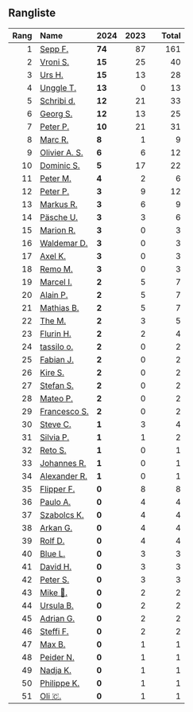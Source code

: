 ## Rangliste

|   Rang | Name                                                       | 2024   |   2023 |    |   Total |
|-------:|:-----------------------------------------------------------|:-------|-------:|:---|--------:|
|      1 | [Sepp F.](https://www.strava.com/athletes/16756310)        | **74** |     87 |    |     161 |
|      2 | [Vroni S.](https://www.strava.com/athletes/29514203)       | **15** |     25 |    |      40 |
|      3 | [Urs H.](https://www.strava.com/athletes/372431)           | **15** |     13 |    |      28 |
|      4 | [Unggle T.](https://www.strava.com/athletes/22347544)      | **13** |      0 |    |      13 |
|      5 | [Schribi d.](https://www.strava.com/athletes/11422737)     | **12** |     21 |    |      33 |
|      6 | [Georg S.](https://www.strava.com/athletes/916353)         | **12** |     13 |    |      25 |
|      7 | [Peter P.](https://www.strava.com/athletes/25457664)       | **10** |     21 |    |      31 |
|      8 | [Marc R.](https://www.strava.com/athletes/58984045)        | **8**  |      1 |    |       9 |
|      9 | [Olivier A.  S.](https://www.strava.com/athletes/28727279) | **6**  |      6 |    |      12 |
|     10 | [Dominic S.](https://www.strava.com/athletes/55489726)     | **5**  |     17 |    |      22 |
|     11 | [Peter M.](https://www.strava.com/athletes/14946812)       | **4**  |      2 |    |       6 |
|     12 | [Peter P.](https://www.strava.com/athletes/57591751)       | **3**  |      9 |    |      12 |
|     13 | [Markus R.](https://www.strava.com/athletes/4722924)       | **3**  |      6 |    |       9 |
|     14 | [Päsche U.](https://www.strava.com/athletes/28885166)      | **3**  |      3 |    |       6 |
|     15 | [Marion R.](https://www.strava.com/athletes/26731457)      | **3**  |      0 |    |       3 |
|     16 | [Waldemar D.](https://www.strava.com/athletes/7070994)     | **3**  |      0 |    |       3 |
|     17 | [Axel K.](https://www.strava.com/athletes/59300995)        | **3**  |      0 |    |       3 |
|     18 | [Remo M.](https://www.strava.com/athletes/10098982)        | **3**  |      0 |    |       3 |
|     19 | [Marcel I.](https://www.strava.com/athletes/7534298)       | **2**  |      5 |    |       7 |
|     20 | [Alain P.](https://www.strava.com/athletes/3430605)        | **2**  |      5 |    |       7 |
|     21 | [Mathias B.](https://www.strava.com/athletes/49060784)     | **2**  |      5 |    |       7 |
|     22 | [The M.](https://www.strava.com/athletes/6200327)          | **2**  |      3 |    |       5 |
|     23 | [Flurin H.](https://www.strava.com/athletes/60467988)      | **2**  |      2 |    |       4 |
|     24 | [tassilo o.](https://www.strava.com/athletes/63864070)     | **2**  |      0 |    |       2 |
|     25 | [Fabian J.](https://www.strava.com/athletes/3980614)       | **2**  |      0 |    |       2 |
|     26 | [Kire S.](https://www.strava.com/athletes/97427172)        | **2**  |      0 |    |       2 |
|     27 | [Stefan S.](https://www.strava.com/athletes/4143694)       | **2**  |      0 |    |       2 |
|     28 | [Mateo P.](https://www.strava.com/athletes/8923478)        | **2**  |      0 |    |       2 |
|     29 | [Francesco S.](https://www.strava.com/athletes/12378132)   | **2**  |      0 |    |       2 |
|     30 | [Steve C.](https://www.strava.com/athletes/15992918)       | **1**  |      3 |    |       4 |
|     31 | [Silvia P.](https://www.strava.com/athletes/14573315)      | **1**  |      1 |    |       2 |
|     32 | [Reto S.](https://www.strava.com/athletes/9681288)         | **1**  |      0 |    |       1 |
|     33 | [Johannes R.](https://www.strava.com/athletes/3824890)     | **1**  |      0 |    |       1 |
|     34 | [Alexander R.](https://www.strava.com/athletes/5329940)    | **1**  |      0 |    |       1 |
|     35 | [Flipper F.](https://www.strava.com/athletes/42768485)     | **0**  |      8 |    |       8 |
|     36 | [Paulo A.](https://www.strava.com/athletes/21995947)       | **0**  |      4 |    |       4 |
|     37 | [Szabolcs K.](https://www.strava.com/athletes/14460104)    | **0**  |      4 |    |       4 |
|     38 | [Arkan G.](https://www.strava.com/athletes/8800165)        | **0**  |      4 |    |       4 |
|     39 | [Rolf D.](https://www.strava.com/athletes/18050383)        | **0**  |      4 |    |       4 |
|     40 | [Blue L.](https://www.strava.com/athletes/84269972)        | **0**  |      3 |    |       3 |
|     41 | [David H.](https://www.strava.com/athletes/2116373)        | **0**  |      3 |    |       3 |
|     42 | [Peter S.](https://www.strava.com/athletes/8718070)        | **0**  |      3 |    |       3 |
|     43 | [Mike 🎲.](https://www.strava.com/athletes/6991554)         | **0**  |      2 |    |       2 |
|     44 | [Ursula B.](https://www.strava.com/athletes/7692435)       | **0**  |      2 |    |       2 |
|     45 | [Adrian G.](https://www.strava.com/athletes/18926488)      | **0**  |      2 |    |       2 |
|     46 | [Steffi  F.](https://www.strava.com/athletes/96508304)     | **0**  |      2 |    |       2 |
|     47 | [Max B.](https://www.strava.com/athletes/24834013)         | **0**  |      1 |    |       1 |
|     48 | [Peider N.](https://www.strava.com/athletes/22440929)      | **0**  |      1 |    |       1 |
|     49 | [Nadja K.](https://www.strava.com/athletes/16030256)       | **0**  |      1 |    |       1 |
|     50 | [Philippe K.](https://www.strava.com/athletes/10843886)    | **0**  |      1 |    |       1 |
|     51 | [Oli 🇨.](https://www.strava.com/athletes/31956795)         | **0**  |      1 |    |       1 |